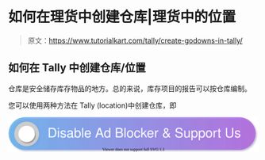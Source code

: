 # 如何在理货中创建仓库|理货中的位置

> 原文：<https://www.tutorialkart.com/tally/create-godowns-in-tally/>

## 如何在 Tally 中创建仓库/位置

仓库是安全储存库存物品的地方。总的来说，库存项目的报告可以按仓库编制。

您可以使用两种方法在 Tally (location)中创建仓库，即

[![](img/925da31b32d6bc3827932f6c8afb11bb.png)](https://www.tutorialkart.com/)
